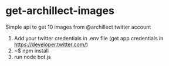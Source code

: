 # get-archillect-images
Simple api to get 10 images from @archillect twitter account

1. Add your twitter credentials in .env file (get app credentials in https://developer.twitter.com/)
2. ~$ npm install
3. run node bot.js
